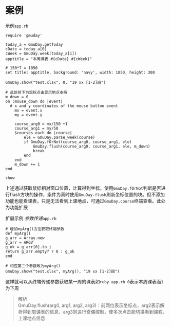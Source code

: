 # 案例
示例`app.rb`
```
require 'gmuday'

today_a = GmuDay.getToday
cDate = today_a[0]
cWeek = GmuDay.week(today_a[1])
apptitle = "本周课表 #{cDate} #{cWeek}"

# 150*7 = 1050
set title: apptitle, background: 'navy', width: 1050, height: 300

GmuDay.show("test.xlsx", 0, "19 xx [1-2]班")

# 此处往下为鼠标点击显示地点支持
m_down = 0
on :mouse_down do |event|
  # x and y coordinates of the mouse button event
    mx = event.x
    my = event.y
    
    course_arg0 = mx/150 +1
    course_arg1 = my/50
    $courses.each do |course|
        ele = GmuDay.parse_week(course)
        if GmuDay.fOrNot(course_arg0, course_arg1, ele)
            GmuDay.flush(course_arg0, course_arg1, ele, m_down)
            break
        end
    end
    m_down += 1
end

show
```

上述通过获取鼠标相对窗口位置，计算得到坐标，使用`GmuDay.fOrNot`判断是否进行flush方块的操作，条件为真时使用`GmuDay.flush`刷新坐标位置的块。但不添加功能也能看课表，只是无法看到上课地点，可通过`GmuDay.course`终端查看。此处为功能扩展

扩展示例 *参数传递*`app.rb`
```
# 增加myArg()方法获取终端参数
def myArg()
g_arr = Array.new
g_arr = ARGV
g_ok = g_arr[0].to_i
return g_arr.empty? ? 0 : g_ok
end

# 相应第二个参数改为myArg()
GmuDay.show("test.xlsx", myArg(), "19 xx [1-2]班")
```
这样就可以从终端传递参数获取某一周的课表如`ruby app.rb 0`表示本周课表而`1`为下周

> 解析  
> GmuDay.flush(arg0, arg1, arg2, arg3)：前两位表示坐标点，arg2表示解析得到周课表的信息，arg3则进行奇偶控制，使多次点击能切换看到课程、上课地点信息
